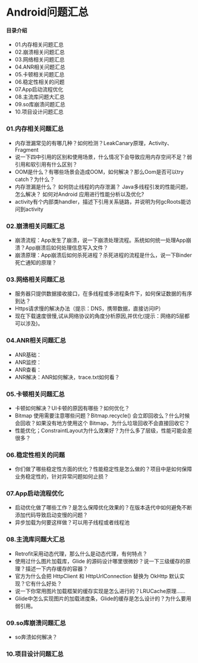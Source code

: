 # Android问题汇总
#### 目录介绍
- 01.内存相关问题汇总
- 02.崩溃相关问题汇总
- 03.网络相关问题汇总
- 04.ANR相关问题汇总
- 05.卡顿相关问题汇总
- 06.稳定性相关的问题
- 07.App启动流程优化
- 08.主流库问题大汇总
- 09.so库崩溃问题汇总
- 10.项目设计问题汇总



### 01.内存相关问题汇总
- 内存泄漏常见的有哪几种？如何检测？LeakCanary原理，Activity、Fragment
- 说一下四中引用的区别和使用场景，什么情况下会导致应用内存空间不足？弱引用和软引用有什么区别？
- OOM是什么？有哪些场景会造成OOM，如何解决？那么Oom是否可以try catch？为什么？
- 内存泄漏是什么？ 如何防止线程的内存泄漏？ Java多线程引发的性能问题，怎么解决？ 如何对Android 应用进行性能分析以及优化? 
- activity有个内部类handler，描述下引用关系链路，并说明为何gcRoots能访问到activity




### 02.崩溃相关问题汇总
- 崩溃流程：App发生了崩溃，说一下崩溃处理流程。系统如何统一处理App崩溃？App崩溃后如何处理信息写入文件？
- 崩溃原理：App崩溃后如何杀死进程？杀死进程的流程是什么，说一下Binder死亡通知的原理？



### 03.网络相关问题汇总
- 服务器只提供数据接收接口，在多线程或多进程条件下，如何保证数据的有序到达？
- Https请求慢的解决办法（提示：DNS，携带数据，直接访问IP）
- 现在下载速度很慢,试从网络协议的角度分析原因,并优化(提示：网络的5层都可以涉及)。



### 04.ANR相关问题汇总
- ANR基础：
- ANR监控：
- ANR查看：
- ANR解决：ANR如何解决，trace.txt如何看？



### 05.卡顿相关问题汇总
- 卡顿如何解决？UI卡顿的原因有哪些？如何优化？
- Bitmap 使用需要注意哪些问题？Bitmap.recycle() 会立即回收么？什么时候会回收？如果没有地方使用这个 Bitmap，为什么垃圾回收不会直接回收它？
- 性能优化；ConstraintLayout为什么效果好？为什么多了层级，性能可能会差很多？
  


### 06.稳定性相关的问题
- 你们做了哪些稳定性方面的优化？性能稳定性是怎么做的？项目中是如何保障业务稳定性的，针对异常问题如何止损？


### 07.App启动流程优化
- 启动优化做了哪些工作？是怎么保障优化效果的？在版本迭代中如何避免不断添加代码导致启动变慢的问题？
- 异步加载为何要这样做？可以用子线程或者线程池



### 08.主流库问题大汇总
- Retrofit采用动态代理，那么什么是动态代理，有何特点？
- 使用过什么图片加载库，Glide 的源码设计哪里很微妙？说一下三级缓存的原理？描述一下内存缓存的容器？
- 官方为什么会把 HttpClient 和 HttpUrlConnection 替换为 OkHttp 默认实现？它有什么好处？
- 说一下你常用图片加载框架的缓存实现是怎么进行的？LRUCache原理……
- Glide中怎么实现图片的加载进度条，Glide的缓存是怎么设计的？为什么要用弱引用。




### 09.so库崩溃问题汇总
- so奔溃如何解决？



### 10.项目设计问题汇总










